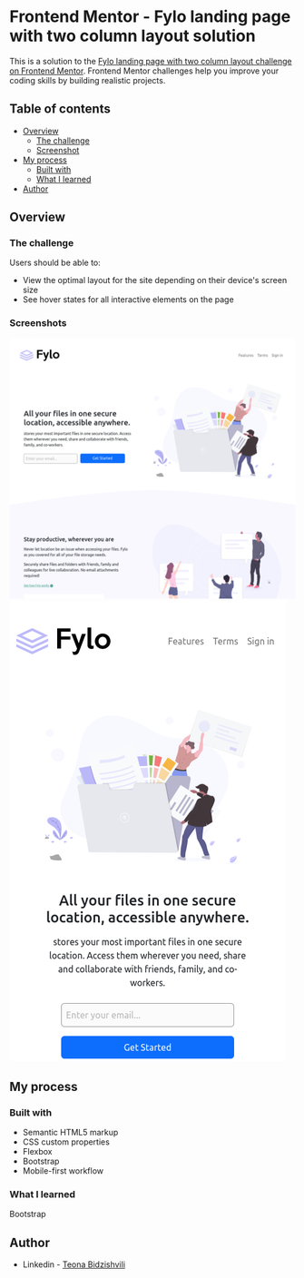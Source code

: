 # Frontend Mentor - Fylo landing page with two column layout solution

This is a solution to the [Fylo landing page with two column layout challenge on Frontend Mentor](https://www.frontendmentor.io/challenges/fylo-landing-page-with-two-column-layout-5ca5ef041e82137ec91a50f5). Frontend Mentor challenges help you improve your coding skills by building realistic projects. 

## Table of contents

- [Overview](#overview)
  - [The challenge](#the-challenge)
  - [Screenshot](#screenshot)
- [My process](#my-process)
  - [Built with](#built-with)
  - [What I learned](#what-i-learned)
- [Author](#author)

## Overview

### The challenge

Users should be able to:

- View the optimal layout for the site depending on their device's screen size
- See hover states for all interactive elements on the page

### Screenshots

![Desktop screenshot](./images/screenshot1.png)
![Mobile screenshot](./images/screenshot2.png)

## My process

### Built with

- Semantic HTML5 markup
- CSS custom properties
- Flexbox
- Bootstrap
- Mobile-first workflow

### What I learned

Bootstrap 


## Author

- Linkedin - [Teona Bidzishvili](https://www.linkedin.com/in/teona-bidzishvili/)

